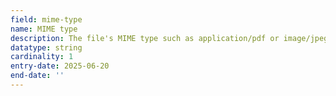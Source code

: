 ```yaml
---
field: mime-type
name: MIME type
description: The file's MIME type such as application/pdf or image/jpeg
datatype: string
cardinality: 1
entry-date: 2025-06-20
end-date: ''
---
```


